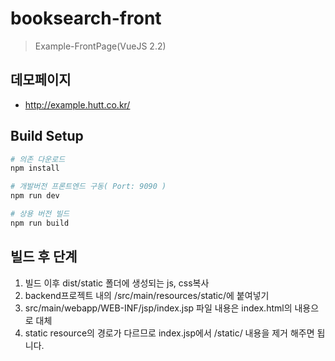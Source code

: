 # booksearch-front

> Example-FrontPage(VueJS 2.2)
## 데모페이지
- http://example.hutt.co.kr/

## Build Setup

``` bash
# 의존 다운로드
npm install

# 개발버전 프론트엔드 구동( Port: 9090 )
npm run dev

# 상용 버전 빌드
npm run build
```

## 빌드 후 단계
1. 빌드 이후 dist/static 폴더에 생성되는 js, css복사
2. backend프로젝트 내의 /src/main/resources/static/에 붙여넣기
3. src/main/webapp/WEB-INF/jsp/index.jsp 파일 내용은 index.html의 내용으로 대체
4. static resource의 경로가 다르므로 index.jsp에서 /static/ 내용을 제거 해주면 됩니다.

